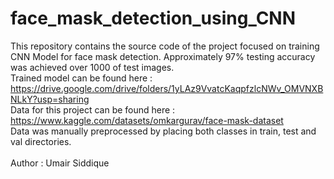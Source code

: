 # face_mask_detection_using_CNN
This repository contains the source code of the project focused on training CNN Model for face mask detection. Approximately 97% testing accuracy was achieved over 1000 of test images. 
<br>
Trained model can be found here : https://drive.google.com/drive/folders/1yLAz9VvatcKaqpfzlcNWv_OMVNXBNLkY?usp=sharing
<br>
Data for this project can be found here : https://www.kaggle.com/datasets/omkargurav/face-mask-dataset
<br>
Data was manually preprocessed by placing both classes in train, test and val directories.
<br>
<br>
Author : Umair Siddique